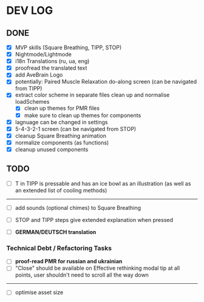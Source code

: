 # DEV LOG

## DONE

- [x] MVP skills (Square Breathing, TIPP, STOP)
- [x] Nightmode/Lightmode
- [x] i18n Translations (ru, ua, eng)
- [x] proofread the translated text
- [x] add AveBrain Logo
- [x] potentially: Paired Muscle Relaxation do-along screen (can be navigated from TIPP)
- [x] extract color scheme in separate files clean up and normalise loadSchemes
    - [x] clean up themes for PMR files
    - [x] make sure to clean up themes for components
- [x] lagnuage can be changed in settings
- [x] 5-4-3-2-1 screen (can be navigated from STOP)
- [x] cleanup Square Breathing animation
- [x] normalize components (as functions)
- [x] cleanup unused components

## TODO

- [ ] T in TIPP is pressable and has an ice bowl as an illustration (as well as an extended list of cooling methods)
---
- [ ] add sounds (optional chimes) to Square Breathing
- [ ] STOP and TIPP steps give extended explanation when pressed
- [ ] **GERMAN/DEUTSCH translation**


### Technical Debt / Refactoring Tasks

- [ ] **proof-read PMR for russian and ukrainian**
- [ ] "Close" should be available on Effective rethinking modal tip at all points, user shouldn't need to scroll all the way down
---
- [ ] optimise asset size

